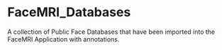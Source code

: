 # FaceMRI_Databases
A collection of Public Face Databases that have been imported into the FaceMRI Application with annotations.
